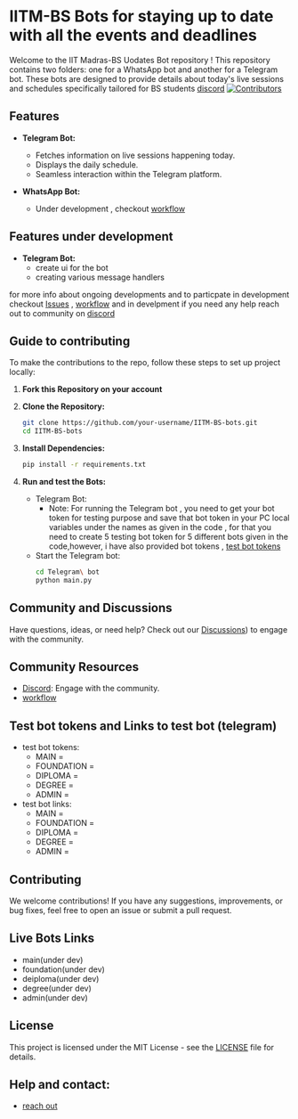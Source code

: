 # IITM-BS Bots for staying up to date with all the events and deadlines

Welcome to the IIT Madras-BS Uodates Bot repository ! This repository contains two folders: one for a WhatsApp bot and another for a Telegram bot. These bots are designed to provide details about today's live sessions and schedules specifically tailored for BS students
[discord](https://discord.gg/hux9vWjVhR)
[![Contributors](https://img.shields.io/github/contributors/your-username/your-repo-name.svg)](https://your-repo-url/graphs/contributors)

## Features

- **Telegram Bot:**
  - Fetches information on live sessions happening today.
  - Displays the daily schedule.
  - Seamless interaction within the Telegram platform.

- **WhatsApp Bot:**
  - Under development , checkout [workflow](https://docs.google.com/document/d/1yjr_NXChKjF3HIbJfOVPO2BQ8AqG9RMoNGmtE4Ih1C0/edit?usp=sharing)

## Features under development
- **Telegram Bot:**
  - create ui for the bot
  - creating various message handlers
    
for more info about ongoing developments and to particpate in development checkout [Issues](https://github.com/shubhamatkal/IITM-BS-bots/issues) , [workflow](https://docs.google.com/document/d/1yjr_NXChKjF3HIbJfOVPO2BQ8AqG9RMoNGmtE4Ih1C0/edit?usp=sharing)
and in develpment if you need any help reach out to community on [discord](https://discord.gg/hux9vWjVhR)

## Guide to contributing

To make the contributions to the repo, follow these steps to set up project locally:

1. **Fork this Repository on your account**
2. **Clone the Repository:**
   ```bash
   git clone https://github.com/your-username/IITM-BS-bots.git
   cd IITM-BS-bots
   ```

3. **Install Dependencies:**
   ```bash
   pip install -r requirements.txt
   ```

4. **Run and test the Bots:**
   - Telegram Bot:
     - Note: For running the Telegram bot , you need to get your bot token for testing purpose and save that bot token in your PC local variables
     under the names as given in the code , for that you need to create 5 testing bot token for 5 different bots given in the code,however, i have also provided bot tokens ,
     [test bot tokens](https://github.com/shubhamatkal/IITM-BS-bots/edit/main/README.md#test-bot-tokens-and-links-to-test-bot-telegram)
   - Start the Telegram bot:
     ```bash
     cd Telegram\ bot
     python main.py
     ```

## Community and Discussions

Have questions, ideas, or need help? Check out our [Discussions](https://discord.gg/hux9vWjVhR)) to engage with the community.

## Community Resources

- [Discord](https://discord.gg/hux9vWjVhR): Engage with the community.
- [workflow](https://docs.google.com/document/d/1yjr_NXChKjF3HIbJfOVPO2BQ8AqG9RMoNGmtE4Ih1C0/edit?usp=sharing)

## Test bot tokens and Links to test bot (telegram)
  - test bot tokens:
    - MAIN = 
    - FOUNDATION = 
    - DIPLOMA = 
    - DEGREE = 
    - ADMIN = 
  - test bot links:
    - MAIN = 
    - FOUNDATION = 
    - DIPLOMA = 
    - DEGREE = 
    - ADMIN =

## Contributing

We welcome contributions! If you have any suggestions, improvements, or bug fixes, feel free to open an issue or submit a pull request.

## Live Bots Links
- main(under dev)
- foundation(under dev)
- deiploma(under dev)
- degree(under dev)
- admin(under dev)
  
## License

This project is licensed under the MIT License - see the [LICENSE](https://github.com/shubhamatkal/IITM-BS-bots/blob/main/LICENSE) file for details.

## Help and contact:
- [reach out](https://github.com/shubhamatkal)


